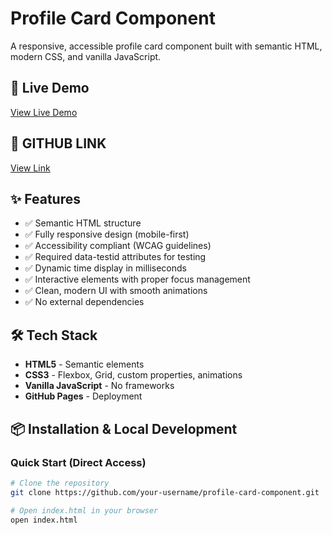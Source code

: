 # Profile Card Component

A responsive, accessible profile card component built with semantic HTML, modern CSS, and vanilla JavaScript.

## 🚀 Live Demo

[View Live Demo](https://emmanuelhngprofilecard.netlify.app/)

## 🚀 GITHUB LINK

[View Link](https://github.com/Emmanex01/Profile-Card_HNG)

## ✨ Features

- ✅ Semantic HTML structure
- ✅ Fully responsive design (mobile-first)
- ✅ Accessibility compliant (WCAG guidelines)
- ✅ Required data-testid attributes for testing
- ✅ Dynamic time display in milliseconds
- ✅ Interactive elements with proper focus management
- ✅ Clean, modern UI with smooth animations
- ✅ No external dependencies

## 🛠️ Tech Stack

- **HTML5** - Semantic elements
- **CSS3** - Flexbox, Grid, custom properties, animations
- **Vanilla JavaScript** - No frameworks
- **GitHub Pages** - Deployment

## 📦 Installation & Local Development

### Quick Start (Direct Access)
```bash
# Clone the repository
git clone https://github.com/your-username/profile-card-component.git

# Open index.html in your browser
open index.html

